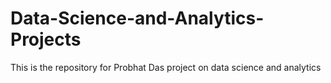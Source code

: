 # Data-Science-and-Analytics-Projects
This is the repository for Probhat Das project on data science and analytics
